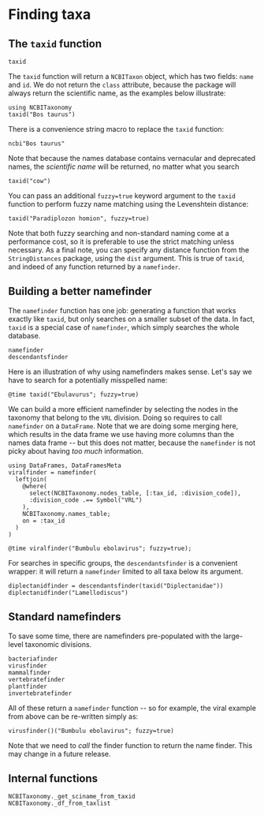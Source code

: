 # Finding taxa

## The `taxid` function

```@docs
taxid
```

The `taxid` function will return a `NCBITaxon` object, which has two fields:
`name` and `id`. We do not return the `class` attribute, because the package
will always return the scientific name, as the examples below illustrate:

```@example taxid
using NCBITaxonomy
taxid("Bos taurus")
```

There is a convenience string macro to replace the `taxid` function:

```@example taxid
ncbi"Bos taurus"
```

Note that because the names database contains vernacular and deprecated names,
the *scientific name* will be returned, no matter what you search

```@example taxid
taxid("cow")
```

You can pass an additional `fuzzy=true` keyword argument to the `taxid` function
to perform fuzzy name matching using the Levenshtein distance:

```@example taxid
taxid("Paradiplozon homion", fuzzy=true)
```

Note that both fuzzy searching and non-standard naming come at a performance
cost, so it is preferable to use the strict matching unless necessary. As a
final note, you can specify any distance function from the `StringDistances`
package, using the `dist` argument. This is true of `taxid`, and indeed of any
function returned by a `namefinder`.

## Building a better namefinder

The `namefinder` function has one job: generating a function that works exactly
like `taxid`, but only searches on a smaller subset of the data. In fact,
`taxid` is a special case of `namefinder`, which simply searches the whole
database.

```@docs
namefinder
descendantsfinder
```

Here is an illustration of why using namefinders makes sense. Let's say we have
to search for a potentially misspelled name:

```@example taxid
@time taxid("Ebulavurus"; fuzzy=true)
```

We can build a more efficient namefinder by selecting the nodes in the taxonomy
that belong to the `VRL` division. Doing so requires to call `namefinder` on a
`DataFrame`. Note that we are doing some merging here, which results in the data
frame we use having more columns than the names data frame -- but this does not
matter, because the `namefinder` is not picky about having *too much*
information.

```@example taxid
using DataFrames, DataFramesMeta
viralfinder = namefinder(
  leftjoin(
    @where(
      select(NCBITaxonomy.nodes_table, [:tax_id, :division_code]),
      :division_code .== Symbol("VRL")
    ),
    NCBITaxonomy.names_table;
    on = :tax_id
  )
)

@time viralfinder("Bumbulu ebolavirus"; fuzzy=true);
```

For searches in specific groups, the `descendantsfinder` is a convenient
wrapper: it will return a `namefinder` limited to all taxa below its argument.

```@example taxid
diplectanidfinder = descendantsfinder(taxid("Diplectanidae"))
diplectanidfinder("Lamellodiscus")
```

## Standard namefinders

To save some time, there are namefinders pre-populated with the large-level
taxonomic divisions.

```@docs
bacteriafinder
virusfinder
mammalfinder
vertebratefinder
plantfinder
invertebratefinder
```

All of these return a `namefinder` function -- so for example, the viral example
from above can be re-written simply as:

```@example taxid
virusfinder()("Bumbulu ebolavirus"; fuzzy=true)
```

Note that we need to *call* the finder function to return the name finder. This
may change in a future release.

## Internal functions

```@docs
NCBITaxonomy._get_sciname_from_taxid
NCBITaxonomy._df_from_taxlist
```